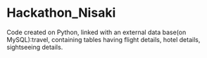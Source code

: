 # Hackathon_Nisaki
Code created on Python, linked with an external data base(on MySQL):travel, containing tables having flight details, hotel details, sightseeing details.

